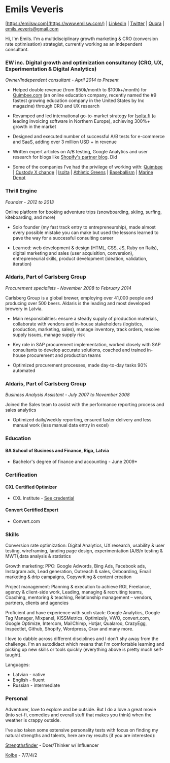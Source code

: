 # Emils Veveris 

[https://emilsw.com](https://www.emilsw.com/) | [Linkedin](https://www.linkedin.com/in/emilsveveris/) | [Twitter](https://twitter.com/emils_w) | [Quora](https://www.quora.com/profile/Emils-Veveris) | emils.veveris@gmail.com 

Hi, I'm Emils. I'm a multidisciplinary growth marketing & CRO (conversion rate optimisation) strategist, currently working as an independent consultant.

### EW inc. Digital growth and optimization consultancy (CRO, UX, Experimentation & Digital Analytics)

*Owner/Independent consultant - April 2014 to Present*

* Helped double revenue (from $50k/month to $100k+/month) for [Quimbee.com](https://www.quimbee.com/) (an online education company, recently named the #9 fastest growing education company in the United States by Inc magazine) through CRO and UX research

* Revamped and led international go-to-market strategy for [Isolta.fi](https://www.isolta.fi/) (a leading invoicing software in Northern Europe), achieving 300%+ growth in the market

* Designed and executed number of successful A/B tests for e-commerce and SaaS, adding over 3 million USD + in revenue 

* Written expert articles on A/B testing, Google Analytics and user research for blogs like [Shopify's partner blog](https://www.shopify.com/partners/blog/how-to-choose-the-right-a-b-testing-strategy-for-your-clients). Did 

* Some of the companies I’ve had the privilege of working with: [Quimbee](https://www.quimbee.com/) | [Custody X change](https://www.custodyxchange.com/) | [Isolta](https://www.isolta.fi/) | [Athletic Greens](https://athleticgreens.com) | [Baseballism](https://www.baseballism.com/) | [Marine Depot](https://www.marinedepot.com/)
 

### Thrill Engine

*Founder - 2012 to 2013*

Online platform for booking adventure trips (snowboarding, skiing, surfing, kiteboarding, and more)

* Solo founder (my fast track entry to entrepreneurship), made almost every possible mistake you can make but used the lessons learned to pave the way for a successful consulting career

* Learned: web development & design (HTML, CSS, JS, Ruby on Rails), digital marketing and sales (user acquisition, conversion), entrepreneurial skills, product development (ideation, validation, iteration)


### Aldaris, Part of Carlsberg Group 
*Procurement specialists - November 2008 to February 2014* 

Carlsberg Group is a global brewer, employing over 41,000 people and producing over 500 beers. Aldaris is the leading and most developed brewery in Latvia.

* Main responsibilities: ensure a steady supply of production materials, collaborate with vendors and in-house stakeholders (logistics, production, marketing, sales), manage inventory, track orders, resolve supply issues, manage supply risk

* Key role in SAP procurement implementation, worked closely with SAP consultants to develop accurate solutions, coached and trained in-house procurement and production teams

* Optimized procurement processes, made day-to-day tasks 90% automated

### Aldaris, Part of Carlsberg Group
*Business Analysis Assistant - July 2007 to November 2008*

Joined the Sales team to assist with the performance reporting process and sales analytics

* Optimized daily/weekly reporting, ensured faster delivery and less manual work (less manual data entry in excel) 

### Education

#### BA School of Business and Finance, Riga, Latvia
* Bachelor's degree of finance and accounting - June 2009*

### Certification

#### CXL Certified Optimizer 
* CXL Institute - [See credential](https://certificates.conversionxl.com/2sfmk9fh)

#### Convert Certified Expert 
* Convert.com 

### Skills

Conversion rate optimization: Digital Analytics, UX research, usability & user testing, wireframing, landing page design,
experimentation (A/B/n testing & MWT),data analysis & statistics

Growth marketing: PPC: Google Adwords, Bing Ads, Facebook ads, Instagram ads, Lead generation, Outreach & sales, Onboarding, Email marketing & drip campaigns, Copywriting & content creation

Project management: Planning & execution to achieve ROI, Freelance, agency & client-side work, Leading, managing & recruiting teams, Coaching, mentoring & teaching, Relationship management – vendors, partners, clients and agencies

Proficient and have experience with such stack: Google Analytics, Google Tag Manager, Mixpanel, KISSMetrics, Optimizely, VWO, convert.com, Google Optimize, Intercom, MailChimp, Hotjar, Qualaroo, CrazyEgg, Inspectlet, Github, Shopify, Wordpress, Grav and many more.

I love to dabble across different disciplines and I don't shy away from the challenge. I'm an autodidact which means that I'm comfortable learning and picking up new skills or tools quickly (everything above is pretty much self-taught).

Languages:
* Latvian - native
* English - fluent
* Russian - intermediate

### Personal

Adventurer, love to explore and be outside. But I do a love a great movie (into sci-fi, comedies and overall stuff that makes you think) when the weather is crappy outside. 

I've also taken some extensive personality tests with focus on finding my natural strengths and talents, here are my results (if you are interested):

[Strengthsfinder](https://drive.google.com/file/d/1HhfPPXNlv7SBxzYcYjPxbaL4VTqvQDZk/view?usp=sharing) - Doer/Thinker w/ Influencer 

[Kolbe](https://drive.google.com/file/d/11_s_WXvNgAVsitDN6W9XDvnZs4NWvATS/view?usp=sharing) - 7/7/4/2



